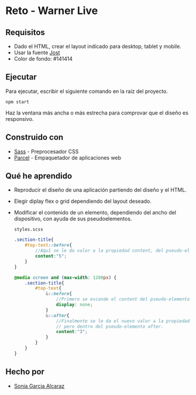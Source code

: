# Reto - Warner Live

## Requisitos
- Dado el HTML, crear el layout indicado para desktop, tablet y mobile.
- Usar la fuente [Jost](https://fonts.google.com/specimen/Jost?preview.text=warner%20live&preview.text_type=custom)
- Color de fondo: #141414

## Ejecutar

Para ejecutar, escribir el siguiente comando en la raíz del proyecto.

```
npm start
```

Haz la ventana más ancha o más estrecha para comprovar que el diseño es responsivo.

## Construido con

* [Sass](https://sass-lang.com/) - Preprocesador CSS
* [Parcel](https://parceljs.org/) - Empaquetador de aplicaciones web

## Qué he aprendido

* Reproducir el diseño de una aplicación partiendo del diseño y el HTML.
* Elegir diplay flex o grid dependiendo del layout deseado.
* Modificar el contenido de un elemento, dependiendo del ancho del dispositivo, con ayuda de sus pseudoelementos.

    `styles.scss`
    ```scss
    .section-title{
        #top-text::before{
            //Aquí se le da valor a la propiedad content, del pseudo-elemento before
            content:"5";
        }
    }

    @media screen and (max-width: 1280px) {
        .section-title{
            #top-text{
                &::before{
                    //Primero se esconde el content del pseudo-elemento before.
                    display: none;
                }
                &::after{
                    //Finalmente se le da el nuevo valor a la propiedad content,
                    // pero dentro del pseudo-elemento after.
                    content:"3";
                }
            }
        }
    }
    ```

## Hecho por

* [Sonia Garcia Alcaraz](https://github.com/Esemega)